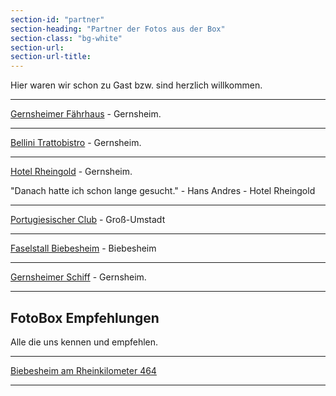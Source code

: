 ```yaml
---
section-id: "partner"
section-heading: "Partner der Fotos aus der Box"
section-class: "bg-white"
section-url: 
section-url-title: 
---
```

<div class="row">
<div class="col-lg-8 col-lg-offset-2 text-center">
<p class="dark">Hier waren wir schon zu Gast bzw. sind herzlich willkommen.</p>
<hr class="dark">
<p class=""><a href="http://gernsemer-faehrhaus.de/" title="Hol über, komm Rüber!">Gernsheimer Fährhaus</a> - Gernsheim.<i class="fa fa-1x fa fa-wifi text-primary"></i></p>
<hr class="dark">
<p class=""><a href="http://bellini-trattobistro.de/" title="Bellini Trattobistro">Bellini Trattobistro</a> - Gernsheim.<i class="fa fa-1x fa fa-wifi text-primary"></i></p>
<hr class="dark">
<p class=""><a href="http://www.hotel-rheingold.de/" title="Vielfalt erleben seit 1909">Hotel Rheingold</a> - Gernsheim.
<i class="fa fa-1x fa fa-wifi text-primary"></i></p>
<p class="dark">"Danach hatte ich schon lange gesucht." - Hans Andres - Hotel Rheingold</p>
<hr class="dark">
<p class=""><a href="http://www.copsv.de/" title="Clube Operário Português de Groß-Umstadt - Portugiesischer Club">Portugiesischer Club</a> - Groß-Umstadt</p>
<hr class="dark">
<p class=""><a href="http://www.faselstall-biebesheim.de/" title="Das Kulturzentrum der besonderen ART">Faselstall Biebesheim</a> - Biebesheim</p>
<hr class="dark">
<p class=""><a href="https://gernsheimer-schiff.de/" title="...gut essen - gesellig feiern!">Gernsheimer Schiff</a> - Gernsheim.</p>
<hr class="light">
<h2 class="section-heading">FotoBox Empfehlungen</h2>
<p class="dark">Alle die uns kennen und empfehlen.</p>
<hr class="dark">
<p class=""><a href="http://www.biebesheim-am-rheinkilometer464.de" title="Ein Weblog von Simone Frank">Biebesheim am Rheinkilometer 464</a></p>
<hr class="dark">
</div>
</div>
